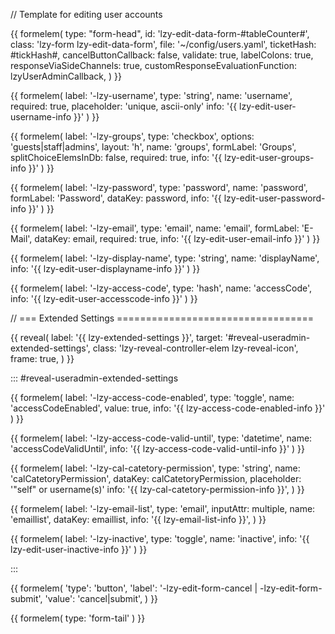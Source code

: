 // Template for editing user accounts

{{ formelem(
	type: "form-head", 
	id: 'lzy-edit-data-form-#tableCounter#',
	class: 'lzy-form lzy-edit-data-form',
	file: '~/config/users.yaml',
	ticketHash: #tickHash#,
	cancelButtonCallback: false,
	validate: true,
	labelColons: true,
	responseViaSideChannels: true,
	customResponseEvaluationFunction: lzyUserAdminCallback,
	)
}}



{{ formelem(
	label: '-lzy-username',
	type: 'string',
	name: 'username',
	required: true,
    placeholder: 'unique, ascii-only'
    info: '{{ lzy-edit-user-username-info }}'
	)
}}

{{ formelem(
	label: '-lzy-groups',
	type: 'checkbox',
	options: 'guests|staff|admins',
	layout: 'h',
	name: 'groups',
	formLabel: 'Groups',
	splitChoiceElemsInDb: false,
	required: true,
    info: '{{ lzy-edit-user-groups-info }}'
	)
}}

{{ formelem(
	label: '-lzy-password',
	type: 'password',
	name: 'password',
	formLabel: 'Password',
	dataKey: password,
    info: '{{ lzy-edit-user-password-info }}'
	)
}}


{{ formelem(
	label: '-lzy-email',
	type: 'email',
	name: 'email',
	formLabel: 'E-Mail',
	dataKey: email,	
	required: true,
    info: '{{ lzy-edit-user-email-info }}'
	)
}}


{{ formelem(
	label: '-lzy-display-name',
	type: 'string',
	name: 'displayName',
    info: '{{ lzy-edit-user-displayname-info }}'
	)
}}


{{ formelem(
	label: '-lzy-access-code',
	type: 'hash',
	name: 'accessCode',
    info: '{{ lzy-edit-user-accesscode-info }}'
	)
}}


// === Extended Settings ==================================

{{ reveal(
	label: '{{ lzy-extended-settings }}',
	target: '#reveal-useradmin-extended-settings',
	class: 'lzy-reveal-controller-elem lzy-reveal-icon',
	frame: true,
	) 
}}

::: #reveal-useradmin-extended-settings

{{ formelem(
	label: '-lzy-access-code-enabled',
	type: 'toggle',
	name: 'accessCodeEnabled',
	value: true,
    info: '{{ lzy-access-code-enabled-info }}'
	)
}}

{{ formelem(
	label: '-lzy-access-code-valid-until',
	type: 'datetime',
	name: 'accessCodeValidUntil',
    info: '{{ lzy-access-code-valid-until-info }}'
	)
}}

{{ formelem(
	label: '-lzy-cal-catetory-permission',
	type: 'string',
	name: 'calCatetoryPermission',
	dataKey: calCatetoryPermission,
    placeholder: '"self" or username(s)'
	info: '{{ lzy-cal-catetory-permission-info }}',
	)
}}


{{ formelem(
	label: '-lzy-email-list',
	type: 'email',
	inputAttr: multiple,
	name: 'emaillist',
	dataKey: emaillist,
	info: '{{ lzy-email-list-info }}',
	)
}}


{{ formelem(
	label: '-lzy-inactive',
	type: 'toggle',
	name: 'inactive',
    info: '{{ lzy-edit-user-inactive-info }}'
	)
}}

:::

{{ formelem(
	'type': 'button',
	'label': '-lzy-edit-form-cancel | -lzy-edit-form-submit',
	'value': 'cancel|submit',
	)
}}


{{ formelem( type: 'form-tail' ) }}

